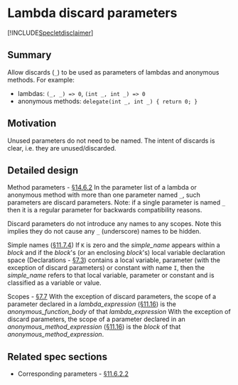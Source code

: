 # Lambda discard parameters

[!INCLUDE[Specletdisclaimer](~/docs/csharp/includes/speclet-disclaimer.md)]

## Summary

Allow discards (`_`) to be used as parameters of lambdas and anonymous methods.
For example:
- lambdas: `(_, _) => 0`, `(int _, int _) => 0`
- anonymous methods: `delegate(int _, int _) { return 0; }`

## Motivation

Unused parameters do not need to be named. The intent of discards is clear, i.e. they are unused/discarded.

## Detailed design

Method parameters - [§14.6.2](https://github.com/dotnet/csharpstandard/blob/draft-v6/standard/classes.md#1462-method-parameters)
In the parameter list of a lambda or anonymous method with more than one parameter named `_`, such parameters are discard parameters.
Note: if a single parameter is named `_` then it is a regular parameter for backwards compatibility reasons.

Discard parameters do not introduce any names to any scopes.
Note this implies they do not cause any `_` (underscore) names to be hidden.

Simple names ([§11.7.4](https://github.com/dotnet/csharpstandard/blob/draft-v6/standard/expressions.md#1174-simple-names))
If `K` is zero and the *simple_name* appears within a *block* and if the *block*'s (or an enclosing *block*'s) local variable declaration space (Declarations - [§7.3](https://github.com/dotnet/csharpstandard/blob/draft-v6/standard/basic-concepts.md#73-declarations)) contains a local variable, parameter (with the exception of discard parameters) or constant with name `I`, then the *simple_name* refers to that local variable, parameter or constant and is classified as a variable or value.

Scopes - [§7.7](https://github.com/dotnet/csharpstandard/blob/draft-v6/standard/basic-concepts.md#77-scopes)
With the exception of discard parameters, the scope of a parameter declared in a *lambda_expression* ([§11.16](https://github.com/dotnet/csharpstandard/blob/draft-v6/standard/expressions.md#1116-anonymous-function-expressions)) is the *anonymous_function_body* of that *lambda_expression*
With the exception of discard parameters, the scope of a parameter declared in an *anonymous_method_expression* ([§11.16](https://github.com/dotnet/csharpstandard/blob/draft-v6/standard/expressions.md#1116-anonymous-function-expressions)) is the *block* of that *anonymous_method_expression*.

## Related spec sections
- Corresponding parameters - [§11.6.2.2](https://github.com/dotnet/csharpstandard/blob/draft-v6/standard/expressions.md#11622-corresponding-parameters)
